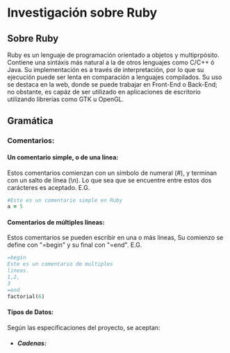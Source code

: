 # Investigación sobre Ruby

## Sobre Ruby

Ruby es un lenguaje de programación orientado a objetos y multiprpósito. Contiene una sintáxis más natural 
a la de otros lenguajes como C/C++ ó Java. Su implementación es a través de interpretación, por lo que 
su ejecución puede ser lenta en comparación a lenguajes compilados. Su uso se destaca en la web, donde se puede trabajar en Front-End o Back-End; no obstante, es capáz de ser utilizado en aplicaciones de escritorio utilizando librerías como GTK u OpenGL.

## Gramática

### Comentarios:

#### Un comentario simple, o de una línea:

Estos comentarios comienzan con un símbolo de numeral (#), y terminan con un salto
de línea (\n). Lo que sea que se encuentre entre estos dos carácteres es aceptado.
E.G.

```ruby
#Este es un comentario simple en Ruby
a = 5
```

#### Comentarios de múltiples lineas:

Estos comentarios se pueden escribir en una o más lineas, Su comienzo se define con "=begin" y su final con "=end". E.G.

```ruby
=begin
Este es un comentario de multiples 
lineas.
1,2,
3
=end
factorial(6)
```

#### Tipos de Datos:

Según las especificaciones del proyecto, se aceptan:

- ##### Cadenas:

